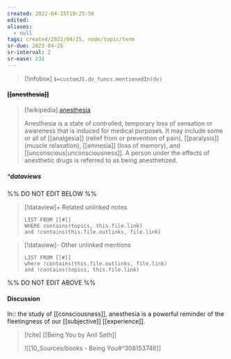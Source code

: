 ```yaml
---
created: 2022-04-25T19:25:56 
edited: 
aliases:
  - null
tags: created/2022/04/25, node/topic/term
sr-due: 2022-04-25
sr-interval: 2
sr-ease: 231
---
```

> [!infobox]
`$=customJS.dv_funcs.mentionedIn(dv)`

#### <s class="topic-title">[[anesthesia]]</s>

> [!wikipedia] [anesthesia](https://en.wikipedia.org/wiki/Anesthesia)
> 
> Anesthesia is a state of controlled, temporary loss of sensation or awareness that is induced for medical purposes. It may include some or all of [[analgesia]] (relief from or prevention of pain), [[paralysis]] (muscle relaxation), [[amnesia]] (loss of memory), and [[unconscious|unconsciousness]]. A person under the effects of anesthetic drugs is referred to as being anesthetized.
> 


##### ^dataviews

%% DO NOT EDIT BELOW %%
> [!dataview]+ Related unlinked notes
> ```dataview
> LIST FROM [[#]]
> WHERE contains(topics, this.file.link)
> and !contains(this.file.outlinks, file.link)
> ```
 
> [!dataview]- Other unlinked mentions
> ```dataview
> LIST FROM [[#]]
> where !contains(this.file.outlinks, file.link)
> and !contains(topics, this.file.link)
> ```

%% DO NOT EDIT ABOVE %%

#### Discussion

In:: the study of [[consciousness]],
anesthesia is a powerful reminder of the fleetingness of our [[subjective]] [[experience]].

> [!cite] [[Being You by Anil Seth]]
> 
> ![[10_Sources/books - Being You#^308153746]]
